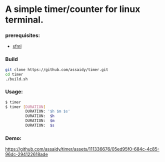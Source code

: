 # A simple timer/counter for linux terminal.

### prerequisites:
- [sfml](https://www.sfml-dev.org/tutorials/2.6/start-linux.php#installing-sfml)

### Build
```sh
git clone https://github.com/assaidy/timer.git
cd timer
./build.sh
```

### Usage:
```sh
$ timer
$ timer [DURATION]
         DURATION: '$h $m $s'
         DURATION:  $h
         DURATION:  $m
         DURATION:  $s
```

### Demo:


https://github.com/assaidy/timer/assets/111336676/05ed95f0-684c-4c85-96dc-294122618ade

